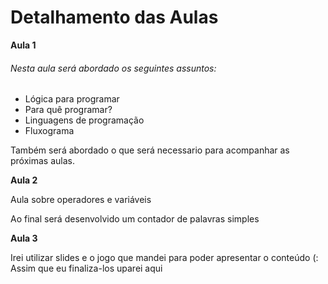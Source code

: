 <h1>Detalhamento das Aulas</h1>

<b>Aula 1</b>

  <h6>Nesta aula será abordado os seguintes assuntos: </h6>
  <ul>
    <li>Lógica para programar</li>
    <li>Para quê programar?</li>
    <li>Linguagens de programação</li>
    <li>Fluxograma</li>
  </ul>
   
   
   Também será abordado o que será necessario para acompanhar as próximas aulas.

<b>Aula 2</b>

<p>Aula sobre operadores e variáveis<p>
<p>Ao final será desenvolvido um contador de palavras simples<p>

<b>Aula 3</b>

Irei utilizar slides e o jogo que mandei para poder apresentar o conteúdo (:
Assim que eu finaliza-los uparei aqui

